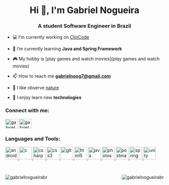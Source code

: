 <h1 align="center">Hi 👋, I'm Gabriel Nogueira</h1>
<h3 align="center">A student Software Engineer in Brazil</h3>

- 💻 I’m currently working on [ClinCode](https://github.com/GabrielNogueiraBR/ClinCode-Sistema-para-Clinicas)

- 🌱 I’m currently learning **Java and Spring Framework**

- 🎮 My hobby is [play games and watch movies](play games and watch movies)

- 📫 How to reach me **gabrielnoog7@gmail.com**

- 🍃 I like observe [nature](nature)

- 🚀 I enjoy learn new **technologies**

<h3 align="left">Connect with me:</h3>
<p align="left">
<a href="https://linkedin.com/in/gabrielnogueira7" target="blank"><img align="center" src="https://cdn.jsdelivr.net/npm/simple-icons@3.0.1/icons/linkedin.svg" alt="gabrielnogueira7" height="30" width="40" /></a>
<a href="https://instagram.com/gabriel_noog" target="blank"><img align="center" src="https://cdn.jsdelivr.net/npm/simple-icons@3.0.1/icons/instagram.svg" alt="gabriel_noog" height="30" width="40" /></a>
</p>



<h3 align="left">Languages and Tools:</h3>
<p align="left"> <a href="https://developer.android.com" target="_blank"> <img src="https://devicons.github.io/devicon/devicon.git/icons/android/android-original-wordmark.svg" alt="android" width="40" height="40"/> </a> <a href="https://www.cprogramming.com/" target="_blank"> <img src="https://devicons.github.io/devicon/devicon.git/icons/c/c-original.svg" alt="c" width="40" height="40"/> </a> <a href="https://www.w3schools.com/cs/" target="_blank"> <img src="https://devicons.github.io/devicon/devicon.git/icons/csharp/csharp-original.svg" alt="csharp" width="40" height="40"/> </a> <a href="https://www.w3schools.com/css/" target="_blank"> <img src="https://devicons.github.io/devicon/devicon.git/icons/css3/css3-original-wordmark.svg" alt="css3" width="40" height="40"/> </a> <a href="https://git-scm.com/" target="_blank"> <img src="https://www.vectorlogo.zone/logos/git-scm/git-scm-icon.svg" alt="git" width="40" height="40"/> </a> <a href="https://www.w3.org/html/" target="_blank"> <img src="https://devicons.github.io/devicon/devicon.git/icons/html5/html5-original-wordmark.svg" alt="html5" width="40" height="40"/> </a> <a href="https://www.java.com" target="_blank"> <img src="https://devicons.github.io/devicon/devicon.git/icons/java/java-original-wordmark.svg" alt="java" width="40" height="40"/> </a> <a href="https://www.photoshop.com/en" target="_blank"> <img src="https://devicons.github.io/devicon/devicon.git/icons/photoshop/photoshop-plain.svg" alt="photoshop" width="40" height="40"/> </a> <a href="https://postman.com" target="_blank"> <img src="https://www.vectorlogo.zone/logos/getpostman/getpostman-icon.svg" alt="postman" width="40" height="40"/> </a> <a href="https://spring.io/" target="_blank"> <img src="https://www.vectorlogo.zone/logos/springio/springio-icon.svg" alt="spring" width="40" height="40"/> </a> <a href="https://unity.com/" target="_blank"> <img src="https://www.vectorlogo.zone/logos/unity3d/unity3d-icon.svg" alt="unity" width="40" height="40"/> </a> </p>


<br>
<p align="center"> 
  <img align="left" src="https://github-readme-stats.vercel.app/api/top-langs?username=gabrielnogueirabr&show_icons=true&theme=tokyonight&locale=en&layout=compact" alt="gabrielnogueirabr" />
  <img align="right" src="https://github-readme-stats.vercel.app/api?username=gabrielnogueirabr&show_icons=true&theme=tokyonight&locale=en" alt="gabrielnogueirabr" />
</p>
